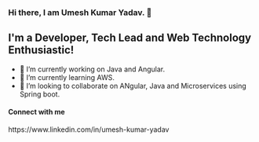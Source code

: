 ### Hi there, I am Umesh Kumar Yadav. 👋

<h2>I'm a Developer, Tech Lead and Web Technology Enthusiastic!</h2>

- 🔭 I’m currently working on Java and Angular.
- 🌱 I’m currently learning AWS.
- 👯 I’m looking to collaborate on ANgular, Java and Microservices using Spring boot.


<h4>Connect with me</h4>
https://www.linkedin.com/in/umesh-kumar-yadav
 
<!--
**hello-umesh/hello-umesh** is a ✨ _special_ ✨ repository because its `README.md` (this file) appears on your GitHub profile.

Here are some ideas to get you started:

- 🔭 I’m currently working on
- 🌱 I’m currently learning ...
- 👯 I’m looking to collaborate on ...
- 🤔 I’m looking for help with ...
- 💬 Ask me about ...
- 📫 How to reach me: ...
- 😄 Pronouns: ...
- ⚡ Fun fact: ...
-->
